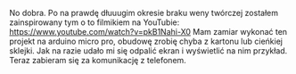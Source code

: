No dobra. Po na prawdę dłuuugim okresie braku weny twórczej zostałem zainspirowany tym o to filmikiem na YouTubie: https://www.youtube.com/watch?v=pkB1Nahi-X0
Mam zamiar wykonać ten projekt na arduino micro pro, obudowę zrobię chyba z kartonu lub cieńkiej sklejki. Jak na razie udało mi się odpalić ekran i wyświetlić na nim przykład. Teraz zabieram się za komunikację z telefonem.
